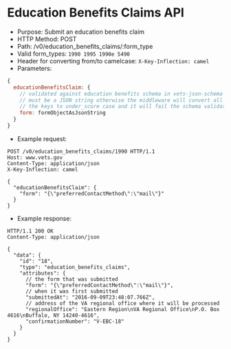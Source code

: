 # Education Benefits Claims API
* Purpose: Submit an education benefits claim
* HTTP Method: POST
* Path: /v0/education_benefits_claims/:form_type
* Valid form_types: `1990 1995 1990e 5490`
* Header for converting from/to camelcase: `X-Key-Inflection: camel`
* Parameters:
```javascript
{
  educationBenefitsClaim: {
    // validated against education benefits schema in vets-json-schema
    // must be a JSON string otherwise the middleware will convert all
    // the keys to under_score case and it will fail the schema validation
    form: formObjectAsJsonString 
  }
}
```
* Example request:
```
POST /v0/education_benefits_claims/1990 HTTP/1.1
Host: www.vets.gov
Content-Type: application/json
X-Key-Inflection: camel

{
  "educationBenefitsClaim": {
    "form": "{\"preferredContactMethod\":\"mail\"}"
  }
}
```
* Example response:
```
HTTP/1.1 200 OK
Content-Type: application/json

{
  "data": {
    "id": "18",
    "type": "education_benefits_claims",
    "attributes": {
      // the form that was submitted
      "form": "{\"preferredContactMethod\":\"mail\"}",
      // when it was first submitted
      "submittedAt": "2016-09-09T23:48:07.766Z",
      // address of the VA regional office where it will be processed
      "regionalOffice": "Eastern Region\nVA Regional Office\nP.O. Box 4616\nBuffalo, NY 14240-4616",
      "confirmationNumber": "V-EBC-18"
    }
  }
}
```
